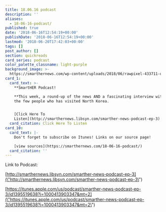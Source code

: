 ```yaml
---
title: 18.06.16 podcast
description: ''
aliases:
  - 18-06-16-podcast/
published: true
date: '2018-06-16T12:54:19+00:00'
publishDate: '2018-06-16T12:54:19+00:00'
lastmod: '2018-06-20T17:42:03+00:00'
tags: []
post_author: []
section: quickreads
card_series: podcast
color_palette_classname: light-purple
background_image: >-
  https://smarthernews.com/wp-content/uploads/2018/06/rawpixel-433711-unsplash-scaled.jpg
card_1:
  card_text: >-
    **SmartHER Podcast!  

    **This week, a round-up of the news AND a fascinating interview with one of
    the few people who has visited North Korea.


    [Click Here To
    Listen](http://smarthernews.libsyn.com/smarther-news-podcast-ep-3)
  card_citation: Click Here To Listen
card_10:
  card_text: |-
    Don't forget to subscribe on Itunes! Links on our source page!

    [view sources](https://smarthernews.com/18-06-16-podcast/)
  card_citation: ''
---
```

Link to Podcast:

[http://smarthernews.libsyn.com/smarther-news-podcast-ep-3](\"http://smarthernews.libsyn.com/smarther-news-podcast-ep-3\")

[https://itunes.apple.com/us/podcast/smarther-news-podcast-ep-3/id1395519638?i=1000413903347&mt=2](\"https://itunes.apple.com/us/podcast/smarther-news-podcast-ep-3/id1395519638?i=1000413903347&mt=2\")